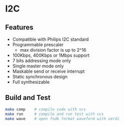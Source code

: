 # I2C

## Features
* Compatible with Philips I2C standard
* Programmable prescaler
    * max division factor is up to 2^16
* 100Kbps, 400Kbps or 1Mbps support
* 7 bits addressing mode only
* Single master mode only
* Maskable send or receive interrupt
* Static synchronous design
* Full synthesizable

## Build and Test
```bash
make comp    # compile code with vcs
make run     # compile and run test with vcs
make wave    # open fsdb format waveform with verdi
```